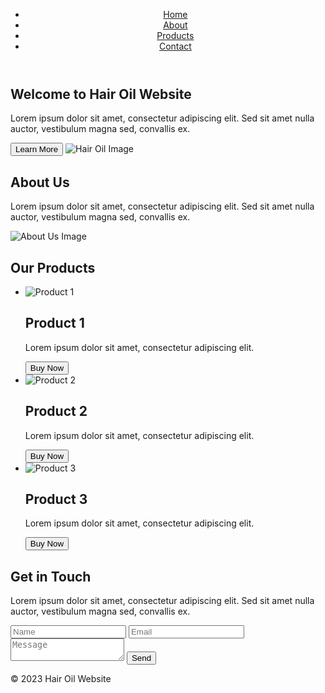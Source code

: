 <!DOCTYPE html>
<html lang="en">
<head>
    <meta charset="UTF-8">
    <meta name="viewport" content="width=device-width, initial-scale=1.0">
    <title>Hair Oil Website</title>
    <link rel="stylesheet" href="style.css">
</head>
<body>
    <header>
        <nav>
            <ul>
                <li><a href="#home">Home</a></li>
                <li><a href="#about">About</a></li>
                <li><a href="#products">Products</a></li>
                <li><a href="#contact">Contact</a></li>
            </ul>
        </nav>
    </header>
    <main>
        <section id="home">
            <h1>Welcome to Hair Oil Website</h1>
            <p>Lorem ipsum dolor sit amet, consectetur adipiscing elit. Sed sit amet nulla auctor, vestibulum magna sed, convallis ex.</p>
            <button>Learn More</button>
            <img src="images/hair-oil.jpg" alt="Hair Oil Image" class="hero-image">
        </section>
        <section id="about">
            <h1>About Us</h1>
            <p>Lorem ipsum dolor sit amet, consectetur adipiscing elit. Sed sit amet nulla auctor, vestibulum magna sed, convallis ex.</p>
            <img src="images/about-us.jpg" alt="About Us Image" class="about-image">
        </section>
        <section id="products">
            <h1>Our Products</h1>
            <ul>
                <li>
                    <img src="images/product1.jpg" alt="Product 1">
                    <h2>Product 1</h2>
                    <p>Lorem ipsum dolor sit amet, consectetur adipiscing elit.</p>
                    <button>Buy Now</button>
                </li>
                <li>
                    <img src="images/product2.jpg" alt="Product 2">
                    <h2>Product 2</h2>
                    <p>Lorem ipsum dolor sit amet, consectetur adipiscing elit.</p>
                    <button>Buy Now</button>
                </li>
                <li>
                    <img src="images/product3.jpg" alt="Product 3">
                    <h2>Product 3</h2>
                    <p>Lorem ipsum dolor sit amet, consectetur adipiscing elit.</p>
                    <button>Buy Now</button>
                </li>
            </ul>
        </section>
        <section id="contact">
            <h1>Get in Touch</h1>
            <p>Lorem ipsum dolor sit amet, consectetur adipiscing elit. Sed sit amet nulla auctor, vestibulum magna sed, convallis ex.</p>
            <form>
                <input type="text" placeholder="Name">
                <input type="email" placeholder="Email">
                <textarea placeholder="Message"></textarea>
                <button>Send</button>
            </form>
        </section>
    </main>
    <footer>
        <p>&copy; 2023 Hair Oil Website</p>
    </footer>
    <script src="script.js"></script>
</body>
</html>
